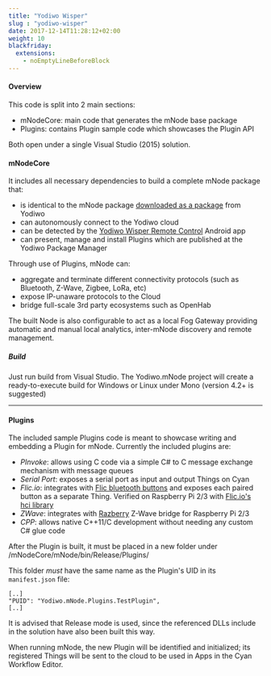 ```yaml
---
title: "Yodiwo Wisper"
slug : "yodiwo-wisper"
date: 2017-12-14T11:28:12+02:00
weight: 10
blackfriday:
  extensions:
    - noEmptyLineBeforeBlock
---
```


#### Overview

This code is split into 2 main sections:
- mNodeCore: main code that generates the mNode base package
- Plugins: contains Plugin sample code which showcases the Plugin API

Both open under a single Visual Studio (2015) solution.

#### mNodeCore

It includes all necessary dependencies to build a complete mNode package that:
- is identical to the mNode package [downloaded as a package](https://cyan.yodiwo.com/Packages/GetPackage/Yodiwo.mNode.zip) from Yodiwo
- can autonomously connect to the Yodiwo cloud
- can be detected by the [Yodiwo Wisper Remote Control](https://play.google.com/store/apps/details?id=com.yodiwo.mnode.rc) Android app
- can present, manage and install Plugins which are published at the Yodiwo Package Manager

Through use of Plugins, mNode can:
- aggregate and terminate different connectivity protocols (such as Bluetooth, Z-Wave, Zigbee, LoRa, etc)
- expose IP-unaware protocols to the Cloud
- bridge full-scale 3rd party ecosystems such as OpenHab

The built Node is also configurable to act as a local Fog Gateway providing automatic and manual local analytics, inter-mNode discovery and remote management.

##### Build
Just run build from Visual Studio. The Yodiwo.mNode project will create a ready-to-execute build for Windows or Linux under Mono (version 4.2+ is suggested)

-- -

#### Plugins

The included sample Plugins code is meant to showcase writing and embedding a Plugin for mNode.
Currently the included plugins are:
- _PInvoke_: allows using C code via a simple C# to C message exchange mechanism with message queues
- _Serial Port_: exposes a serial port as input and output Things on Cyan
- _Flic.io_: integrates with [Flic bluetooth buttons](https://flic.io) and exposes each paired button as a separate Thing. Verified on Raspberry Pi 2/3 with [Flic.io's hci library](https://github.com/50ButtonsEach/fliclib-linux-hci)
- _ZWave_: integrates with [Razberry](https://razberry.z-wave.me/) Z-Wave bridge for Raspberry Pi 2/3
- _CPP_: allows native C++11/C development without needing any custom C# glue code


After the Plugin is built, it must be placed in a new folder under /mNodeCore/mNode/bin/Release/Plugins/

This folder *must* have the same name as the Plugin's UID in its `manifest.json` file:
```
[..]
"PUID": "Yodiwo.mNode.Plugins.TestPlugin",
[..]
```

It is advised that Release mode is used, since the referenced DLLs include in the solution have also been built this way.

When running mNode, the new Plugin will be identified and initialized; its registered Things will be sent to the cloud to be used in Apps in the Cyan Workflow Editor.
